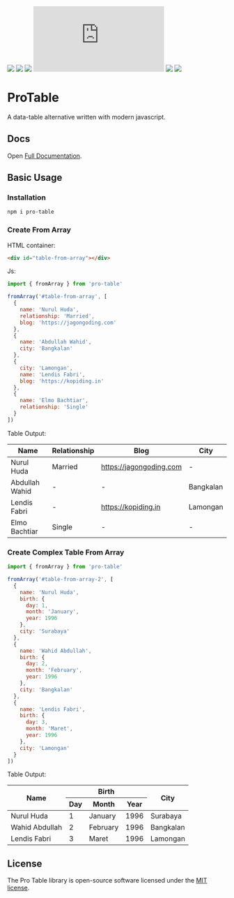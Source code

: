 [![](https://img.shields.io/npm/v/pro-table)](https://www.npmjs.com/package/pro-table)
[![](https://img.shields.io/npm/dt/pro-table)](https://www.npmjs.com/package/pro-table)
[![](https://img.shields.io/jsdelivr/npm/hm/pro-table)](https://www.jsdelivr.com/package/npm/pro-table)
[![](https://img.shields.io/github/size/ibnujakaria/pro-table/dist/pro-table.min.js)]()
[![](https://img.shields.io/github/release-date/ibnujakaria/pro-table)](https://github.com/ibnujakaria/pro-table/)
[![](https://img.shields.io/npm/l/pro-table)](https://www.npmjs.com/package/pro-table)

# ProTable
A data-table alternative written with modern javascript.

## Docs

Open [Full Documentation](https://protable.jagongoding.com).

## Basic Usage

### Installation

```bash
npm i pro-table
```

### Create From Array

HTML container:
```html
<div id="table-from-array"></div>
```

Js: 
```js
import { fromArray } from 'pro-table'

fromArray('#table-from-array', [
  {
    name: 'Nurul Huda',
    relationship: 'Married',
    blog: 'https://jagongoding.com'
  },
  {
    name: 'Abdullah Wahid',
    city: 'Bangkalan'
  },
  {
    city: 'Lamongan',
    name: 'Lendis Fabri',
    blog: 'https://kopiding.in'
  },
  {
    name: 'Elmo Bachtiar',
    relationship: 'Single'
  }
])
```

Table Output:

<table><thead><tr><th>Name</th><th>Relationship</th><th>Blog</th><th>City</th></tr></thead><tbody><tr><td>Nurul Huda</td><td>Married</td><td><a href="https://jagongoding.com">https://jagongoding.com</a></td><td>-</td></tr><tr><td>Abdullah Wahid</td><td>-</td><td>-</td><td>Bangkalan</td></tr><tr><td>Lendis Fabri</td><td>-</td><td><a href="https://kopiding.in">https://kopiding.in</a></td><td>Lamongan</td></tr><tr><td>Elmo Bachtiar</td><td>Single</td><td>-</td><td>-</td></tr></tbody></table>

### Create Complex Table From Array

```js
import { fromArray } from 'pro-table'

fromArray('#table-from-array-2', [
  {
    name: 'Nurul Huda',
    birth: {
      day: 1,
      month: 'January',
      year: 1996
    },
    city: 'Surabaya'
  },
  {
    name: 'Wahid Abdullah',
    birth: {
      day: 2,
      month: 'February',
      year: 1996
    },
    city: 'Bangkalan'
  },
  {
    name: 'Lendis Fabri',
    birth: {
      day: 3,
      month: 'Maret',
      year: 1996
    },
    city: 'Lamongan'
  }
])
```

Table Output:

<table><thead><tr><th rowspan="2">Name</th><th colspan="3">Birth</th><th rowspan="2">City</th></tr><tr><th>Day</th><th>Month</th><th>Year</th></tr></thead><tbody><tr><td>Nurul Huda</td><td>1</td><td>January</td><td>1996</td><td>Surabaya</td></tr><tr><td>Wahid Abdullah</td><td>2</td><td>February</td><td>1996</td><td>Bangkalan</td></tr><tr><td>Lendis Fabri</td><td>3</td><td>Maret</td><td>1996</td><td>Lamongan</td></tr></tbody></table>

## License

The Pro Table library is open-source software licensed under the [MIT license](https://opensource.org/licenses/MIT).
